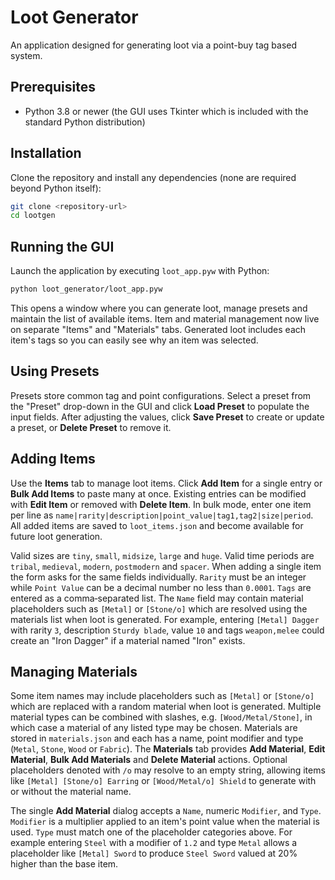 # Loot Generator

An application designed for generating loot via a point-buy tag based system.

## Prerequisites

- Python 3.8 or newer (the GUI uses Tkinter which is included with the
  standard Python distribution)

## Installation

Clone the repository and install any dependencies (none are required beyond
Python itself):

```bash
git clone <repository-url>
cd lootgen
```

## Running the GUI

Launch the application by executing `loot_app.pyw` with Python:

```bash
python loot_generator/loot_app.pyw
```

This opens a window where you can generate loot, manage presets and maintain
the list of available items. Item and material management now live on separate
"Items" and "Materials" tabs. Generated loot includes each item's tags so you
can easily see why an item was selected.

## Using Presets

Presets store common tag and point configurations. Select a preset from the
"Preset" drop-down in the GUI and click **Load Preset** to populate the input
fields. After adjusting the values, click **Save Preset** to create or update
a preset, or **Delete Preset** to remove it.

## Adding Items

Use the **Items** tab to manage loot items. Click **Add Item** for a single
entry or **Bulk Add Items** to paste many at once. Existing entries can be
 modified with **Edit Item** or removed with **Delete Item**. In bulk mode, enter
one item per line as `name|rarity|description|point_value|tag1,tag2|size|period`. All added
items are saved to `loot_items.json` and become available for future loot
generation.


Valid sizes are `tiny`, `small`, `midsize`, `large` and `huge`. Valid time
periods are `tribal`, `medieval`, `modern`, `postmodern` and `spacer`.
When adding a single item the form asks for the same fields individually.
`Rarity` must be an integer while `Point Value` can be a decimal number no less than `0.0001`. `Tags` are entered as a
comma‑separated list. The `Name` field may contain material placeholders such
as `[Metal]` or `[Stone/o]` which are resolved using the materials list when
loot is generated. For example, entering `[Metal] Dagger` with rarity `3`,
description `Sturdy blade`, value `10` and tags `weapon,melee` could create an
"Iron Dagger" if a material named "Iron" exists.


## Managing Materials

Some item names may include placeholders such as `[Metal]` or `[Stone/o]` which
are replaced with a random material when loot is generated. Multiple material
types can be combined with slashes, e.g. `[Wood/Metal/Stone]`, in which case a
material of any listed type may be chosen. Materials are stored in
`materials.json` and each has a name, point modifier and type (`Metal`, `Stone`,
`Wood` or `Fabric`). The **Materials** tab provides **Add Material**, **Edit
Material**, **Bulk Add Materials** and **Delete Material** actions. Optional
placeholders denoted with `/o` may resolve to an empty string, allowing items
like `[Metal] [Stone/o] Earring` or `[Wood/Metal/o] Shield` to generate with or
without the material name.

The single **Add Material** dialog accepts a `Name`, numeric `Modifier`, and
`Type`. `Modifier` is a multiplier applied to an item's point value when the
material is used. `Type` must match one of the placeholder categories above.
For example entering `Steel` with a modifier of `1.2` and type `Metal` allows a
placeholder like `[Metal] Sword` to produce `Steel Sword` valued at 20% higher
than the base item.
